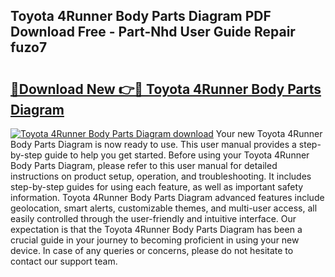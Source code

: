 ## Toyota 4Runner Body Parts Diagram PDF Download Free - Part-Nhd User Guide Repair fuzo7

# <h2><a href="http://dfnb3m.blite.top/?on=Toyota+4Runner+Body+Parts+Diagram">🔗Download New 👉🔴 Toyota 4Runner Body Parts Diagram</a></h2>

[![Toyota 4Runner Body Parts Diagram download](https://i.imgur.com/lujVjoI.png)](http://dfnb3m.blite.top/?on=Toyota+4Runner+Body+Parts+Diagram)
Your new Toyota 4Runner Body Parts Diagram is now ready to use. This user manual provides a step-by-step guide to help you get started. Before using your Toyota 4Runner Body Parts Diagram, please refer to this user manual for detailed instructions on product setup, operation, and troubleshooting. It includes step-by-step guides for using each feature, as well as important safety information. Toyota 4Runner Body Parts Diagram advanced features include geolocation, smart alerts, customizable themes, and multi-user access, all easily controlled through the user-friendly and intuitive interface. Our expectation is that the Toyota 4Runner Body Parts Diagram has been a crucial guide in your journey to becoming proficient in using your new device. In case of any queries or concerns, please do not hesitate to contact our support team.
